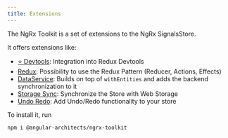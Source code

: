 ```yaml
---
title: Extensions
---
```


The NgRx Toolkit is a set of extensions to the NgRx SignalsStore.

It offers extensions like:

- [⭐️ Devtools](./with-devtools): Integration into Redux Devtools
- [Redux](./with-redux): Possibility to use the Redux Pattern (Reducer, Actions, Effects)
- [DataService](./with-data-service): Builds on top of `withEntities` and adds the backend synchronization to it
- [Storage Sync](./with-storage-sync): Synchronize the Store with Web Storage
- [Undo Redo](./with-undo-redo): Add Undo/Redo functionality to your store

To install it, run

```shell
npm i @angular-architects/ngrx-toolkit
```
